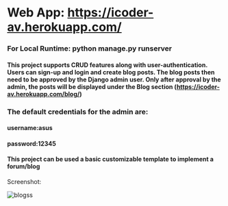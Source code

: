 # Web App: https://icoder-av.herokuapp.com/

### For Local Runtime: python manage.py runserver

#### This project supports CRUD features along with user-authentication. Users can sign-up and login and create blog posts. The blog posts then need to be approved by the Django admin user. Only after approval by the admin, the posts will be displayed under the Blog section (https://icoder-av.herokuapp.com/blog/)

### The default credentials for the admin are:
#### username:asus <br/>
#### password:12345 

#### This project  can be used a basic customizable template to implement a forum/blog

Screenshot:

![blogss](https://user-images.githubusercontent.com/97247457/179349696-98600975-38fa-4f76-b6b7-7bdd447a3f93.png)



